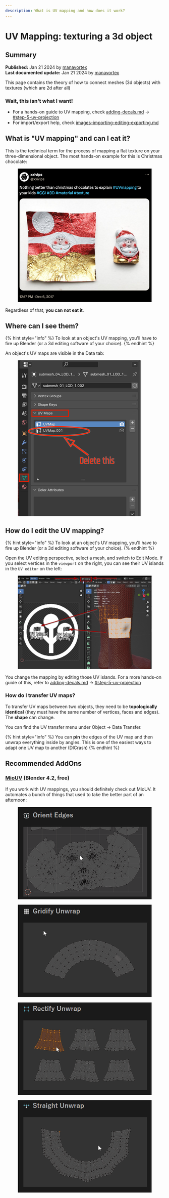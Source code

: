 ```yaml
---
description: What is UV mapping and how does it work?
---
```


# UV Mapping: texturing a 3d object

## Summary

**Published:** Jan 21 2024 by [manavortex](https://app.gitbook.com/u/NfZBoxGegfUqB33J9HXuCs6PVaC3 "mention")\
**Last documented update:** Jan 21 2024 by [manavortex](https://app.gitbook.com/u/NfZBoxGegfUqB33J9HXuCs6PVaC3 "mention")

This page contains the theory of how to connect meshes (3d objects) with textures (which are 2d after all)

### Wait, this isn't what I want!

* For a hands-on guide to UV mapping, check [adding-decals.md](../../modding-guides/items-equipment/editing-existing-items/adding-decals.md "mention") -> [#step-5-uv-projection](../../modding-guides/items-equipment/editing-existing-items/adding-decals.md#step-5-uv-projection "mention")
* For import/export help, check [images-importing-editing-exporting.md](../../modding-guides/textures-and-luts/images-importing-editing-exporting.md "mention")

## What is "UV mapping" and can I eat it?

This is the technical term for the process of mapping a flat texture on your three-dimensional object. The most hands-on example for this is Christmas chocolate:&#x20;

<figure><img src="../../.gitbook/assets/uv_mapping_chocolate.png" alt=""><figcaption></figcaption></figure>

Regardless of that, **you can not eat it**.

## Where can I see them?

{% hint style="info" %}
To look at an object's UV mapping, you'll have to fire up Blender (or a 3d editing software of your choice).
{% endhint %}

&#x20;An object's UV maps are visible in the Data tab:

<figure><img src="../../.gitbook/assets/delete_extra_uv_map (1).png" alt=""><figcaption></figcaption></figure>

## How do I edit the UV mapping?

{% hint style="info" %}
To look at an object's UV mapping, you'll have to fire up Blender (or a 3d editing software of your choice).
{% endhint %}

Open the UV editing perspective, select a mesh, and switch to Edit Mode. If you select vertices in the `viewport` on the right, you can see their UV islands in the `UV editor` on the left:

<figure><img src="../../.gitbook/assets/adding_decals_11_uv_editing.png" alt=""><figcaption></figcaption></figure>

You change the mapping by editing those UV islands. For a more hands-on guide of this, refer to [adding-decals.md](../../modding-guides/items-equipment/editing-existing-items/adding-decals.md "mention") -> [#step-5-uv-projection](../../modding-guides/items-equipment/editing-existing-items/adding-decals.md#step-5-uv-projection "mention")

### How do I transfer UV maps?

To transfer UV maps between two objects, they need to be **topologically identical** (they must have the same number of vertices, faces and edges). The **shape** can change.

You can find the UV transfer menu under Object -> Data Transfer.

{% hint style="info" %}
You can **pin** the edges of the UV map and then unwrap everything inside by angles. This is one of the easiest ways to adapt one UV map to another (DICrash)
{% endhint %}

## Recommended AddOns

### [MioUV](https://github.com/mio3io/mio3_uv) (Blender 4.2, free)

If you work with UV mappings, you should definitely check out MioUV. It automates a bunch of things that used to take the better part of an afternoon:

<div><figure><img src="../../.gitbook/assets/blender_gridify_orient_edges.webp" alt=""><figcaption></figcaption></figure> <figure><img src="../../.gitbook/assets/blender_gridify_unwrap.webp" alt=""><figcaption></figcaption></figure> <figure><img src="../../.gitbook/assets/blender_rectify_unwrap.webp" alt=""><figcaption></figcaption></figure> <figure><img src="../../.gitbook/assets/blender_straight_unwrap.webp" alt=""><figcaption></figcaption></figure></div>

